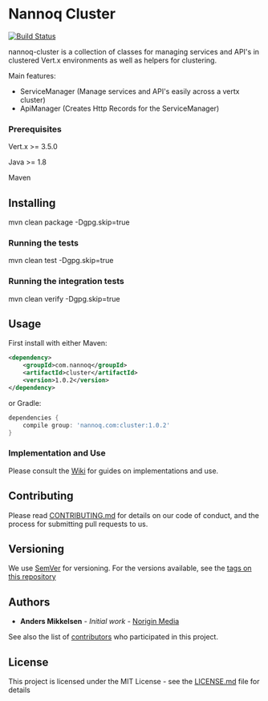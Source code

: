 # Nannoq Cluster

[![Build Status](https://www.tomrom.net/buildStatus/icon?job=nannoq-tools/master)](https://www.tomrom.net/job/nannoq-tools/job/master/)

nannoq-cluster is a collection of classes for managing services and API's in clustered Vert.x environments as well as helpers for clustering.

Main features:
 - ServiceManager (Manage services and API's easily across a vertx cluster)
 - ApiManager (Creates Http Records for the ServiceManager)

### Prerequisites

Vert.x >= 3.5.0

Java >= 1.8

Maven

## Installing

mvn clean package -Dgpg.skip=true

### Running the tests

mvn clean test -Dgpg.skip=true

### Running the integration tests

mvn clean verify -Dgpg.skip=true

## Usage

First install with either Maven:

```xml
<dependency>
    <groupId>com.nannoq</groupId>
    <artifactId>cluster</artifactId>
    <version>1.0.2</version>
</dependency>
```

or Gradle:

```groovy
dependencies {
    compile group: 'nannoq.com:cluster:1.0.2'
}
```

### Implementation and Use

Please consult the [Wiki](https://github.com/NoriginMedia/nannoq-cluster/wiki) for guides on implementations and use.

## Contributing

Please read [CONTRIBUTING.md](https://github.com/NoriginMedia/nannoq-cluster/blob/master/CONTRIBUTING.md) for details on our code of conduct, and the process for submitting pull requests to us.

## Versioning

We use [SemVer](http://semver.org/) for versioning. For the versions available, see the [tags on this repository](https://github.com/NoriginMedia/nannoq-cluster/tags)

## Authors

* **Anders Mikkelsen** - *Initial work* - [Norigin Media](http://noriginmedia.com/)

See also the list of [contributors](https://github.com/NoriginMedia/nannoq-cluster/contributors) who participated in this project.

## License

This project is licensed under the MIT License - see the [LICENSE.md](https://github.com/NoriginMedia/nannoq-cluster/blob/master/LICENSE) file for details
